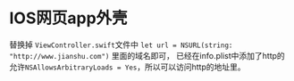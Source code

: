 # IOS网页app外壳

替换掉 `ViewController.swift`文件中 `let url = NSURL(string: "http://www.jianshu.com")` 里面的域名即可，
已经在info.plist中添加了http的允许`NSAllowsArbitraryLoads = Yes`，所以可以访问http的地址里。
